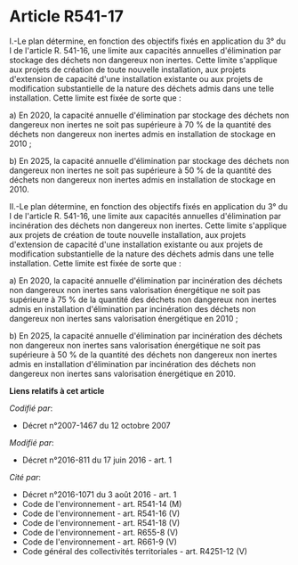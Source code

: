 # Article R541-17

I.-Le plan détermine, en fonction des objectifs fixés en application du 3° du I de l'article R. 541-16, une limite aux
capacités annuelles d'élimination par stockage des déchets non dangereux non inertes. Cette limite s'applique aux projets de
création de toute nouvelle installation, aux projets d'extension de capacité d'une installation existante ou aux projets de
modification substantielle de la nature des déchets admis dans une telle installation. Cette limite est fixée de sorte que : 

a) En 2020, la capacité annuelle d'élimination par stockage des déchets non dangereux non inertes ne soit pas supérieure à 70
% de la quantité des déchets non dangereux non inertes admis en installation de stockage en 2010 ; 

b) En 2025, la capacité annuelle d'élimination par stockage des déchets non dangereux non inertes ne soit pas supérieure à 50
% de la quantité des déchets non dangereux non inertes admis en installation de stockage en 2010. 

II.-Le plan détermine, en fonction des objectifs fixés en application du 3° du I de l'article R. 541-16, une limite aux
capacités annuelles d'élimination par incinération des déchets non dangereux non inertes. Cette limite s'applique aux projets
de création de toute nouvelle installation, aux projets d'extension de capacité d'une installation existante ou aux projets
de modification substantielle de la nature des déchets admis dans une telle installation. Cette limite est fixée de sorte
que : 

a) En 2020, la capacité annuelle d'élimination par incinération des déchets non dangereux non inertes sans valorisation
énergétique ne soit pas supérieure à 75 % de la quantité des déchets non dangereux non inertes admis en installation
d'élimination par incinération des déchets non dangereux non inertes sans valorisation énergétique en 2010 ; 

b) En 2025, la capacité annuelle d'élimination par incinération des déchets non dangereux non inertes sans valorisation
énergétique ne soit pas supérieure à 50 % de la quantité des déchets non dangereux non inertes admis en installation
d'élimination par incinération des déchets non dangereux non inertes sans valorisation énergétique en 2010.

**Liens relatifs à cet article**

_Codifié par_:

  - Décret n°2007-1467 du 12 octobre 2007

_Modifié par_:

  - Décret n°2016-811 du 17 juin 2016 - art. 1

_Cité par_:

  - Décret n°2016-1071 du 3 août 2016 - art. 1
  - Code de l'environnement - art. R541-14 (M)
  - Code de l'environnement - art. R541-16 (V)
  - Code de l'environnement - art. R541-18 (V)
  - Code de l'environnement - art. R655-8 (V)
  - Code de l'environnement - art. R661-9 (V)
  - Code général des collectivités territoriales - art. R4251-12 (V)
